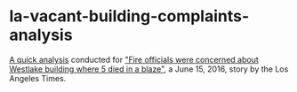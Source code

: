 # la-vacant-building-complaints-analysis

[A quick analysis](https://github.com/datadesk/la-vacant-building-complaints-analysis/blob/master/la-vacant-building-complaints-analysis.ipynb) conducted for ["Fire officials were concerned about Westlake building where 5 died in a blaze"](http://www.latimes.com/local/lanow/la-me-ln-westlake-fatal-fire-arrest-20160615-snap-story.html), a June 15, 2016, story by the Los Angeles Times.
